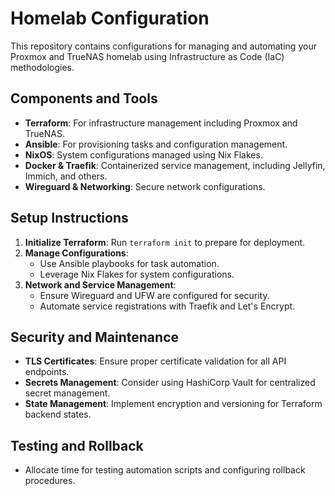 # Homelab Configuration

This repository contains configurations for managing and automating your Proxmox and TrueNAS homelab using Infrastructure as Code (IaC) methodologies.

## Components and Tools
- **Terraform**: For infrastructure management including Proxmox and TrueNAS.
- **Ansible**: For provisioning tasks and configuration management.
- **NixOS**: System configurations managed using Nix Flakes.
- **Docker & Traefik**: Containerized service management, including Jellyfin, Immich, and others.
- **Wireguard & Networking**: Secure network configurations.

## Setup Instructions
1. **Initialize Terraform**: Run `terraform init` to prepare for deployment.
2. **Manage Configurations**:
   - Use Ansible playbooks for task automation.
   - Leverage Nix Flakes for system configurations.
3. **Network and Service Management**:
   - Ensure Wireguard and UFW are configured for security.
   - Automate service registrations with Traefik and Let's Encrypt.

## Security and Maintenance
- **TLS Certificates**: Ensure proper certificate validation for all API endpoints.
- **Secrets Management**: Consider using HashiCorp Vault for centralized secret management.
- **State Management**: Implement encryption and versioning for Terraform backend states.

## Testing and Rollback
- Allocate time for testing automation scripts and configuring rollback procedures.